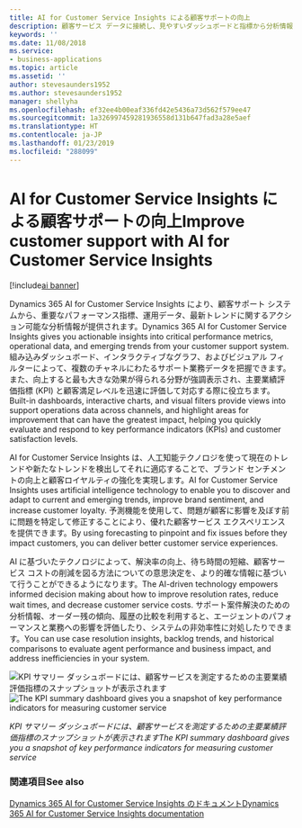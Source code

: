 ```yaml
---
title: AI for Customer Service Insights による顧客サポートの向上
description: 顧客サービス データに接続し、見やすいダッシュボードと指標から分析情報を収集します。
keywords: ''
ms.date: 11/08/2018
ms.service:
- business-applications
ms.topic: article
ms.assetid: ''
author: stevesaunders1952
ms.author: stevesaunders1952
manager: shellyha
ms.openlocfilehash: ef32ee4b00eaf336fd42e5436a73d562f579ee47
ms.sourcegitcommit: 1a326997459281936558d131b647fad3a28e5aef
ms.translationtype: HT
ms.contentlocale: ja-JP
ms.lasthandoff: 01/23/2019
ms.locfileid: "288099"
---
```

# <a name="improve-customer-support-with-ai-for-customer-service-insights"></a><span data-ttu-id="4839c-103">AI for Customer Service Insights による顧客サポートの向上</span><span class="sxs-lookup"><span data-stu-id="4839c-103">Improve customer support with AI for Customer Service Insights</span></span>

[!include[ai banner](../includes/ai.md)] 

<span data-ttu-id="4839c-104">Dynamics 365 AI for Customer Service Insights により、顧客サポート システムから、重要なパフォーマンス指標、運用データ、最新トレンドに関するアクション可能な分析情報が提供されます。</span><span class="sxs-lookup"><span data-stu-id="4839c-104">Dynamics 365 AI for Customer Service Insights gives you actionable insights into critical performance metrics, operational data, and emerging trends from your customer support system.</span></span> <span data-ttu-id="4839c-105">組み込みダッシュボード、インタラクティブなグラフ、およびビジュアル フィルターによって、複数のチャネルにわたるサポート業務データを把握できます。また、向上すると最も大きな効果が得られる分野が強調表示され、主要業績評価指標 (KPI) と顧客満足レベルを迅速に評価して対応する際に役立ちます。</span><span class="sxs-lookup"><span data-stu-id="4839c-105">Built-in dashboards, interactive charts, and visual filters provide views into support operations data across channels, and highlight areas for improvement that can have the greatest impact, helping you quickly evaluate and respond to key performance indicators (KPIs) and customer satisfaction levels.</span></span>

<span data-ttu-id="4839c-106">AI for Customer Service Insights は、人工知能テクノロジを使って現在のトレンドや新たなトレンドを検出してそれに適応することで、ブランド センチメントの向上と顧客ロイヤルティの強化を実現します。</span><span class="sxs-lookup"><span data-stu-id="4839c-106">AI for Customer Service Insights uses artificial intelligence technology to enable you to discover and adapt to current and emerging trends, improve brand sentiment, and increase customer loyalty.</span></span> <span data-ttu-id="4839c-107">予測機能を使用して、問題が顧客に影響を及ぼす前に問題を特定して修正することにより、優れた顧客サービス エクスペリエンスを提供できます。</span><span class="sxs-lookup"><span data-stu-id="4839c-107">By using forecasting to pinpoint and fix issues before they impact customers, you can deliver better customer service experiences.</span></span>

<span data-ttu-id="4839c-108">AI に基づいたテクノロジによって、解決率の向上、待ち時間の短縮、顧客サービス コストの削減を図る方法についての意思決定を、より的確な情報に基づいて行うことができるようになります。</span><span class="sxs-lookup"><span data-stu-id="4839c-108">The AI-driven technology empowers informed decision making about how to improve resolution rates, reduce wait times, and decrease customer service costs.</span></span> <span data-ttu-id="4839c-109">サポート案件解決のための分析情報、オーダー残の傾向、履歴の比較を利用すると、エージェントのパフォーマンスと業務への影響を評価したり、システムの非効率性に対処したりできます。</span><span class="sxs-lookup"><span data-stu-id="4839c-109">You can use case resolution insights, backlog trends, and historical comparisons to evaluate agent performance and business impact, and address inefficiencies in your system.</span></span>

<span data-ttu-id="4839c-110">![KPI サマリー ダッシュボードには、顧客サービスを測定するための主要業績評価指標のスナップショットが表示されます](media/ai-customer-service-insights.png "KPI サマリー ダッシュボードには、顧客サービスを測定するための主要業績評価指標のスナップショットが表示されます")</span><span class="sxs-lookup"><span data-stu-id="4839c-110">![The KPI summary dashboard gives you a snapshot of key performance indicators for measuring customer service](media/ai-customer-service-insights.png "The KPI summary dashboard gives you a snapshot of key performance indicators for measuring customer service")</span></span>

<span data-ttu-id="4839c-111">*KPI サマリー ダッシュボードには、顧客サービスを測定するための主要業績評価指標のスナップショットが表示されます*</span><span class="sxs-lookup"><span data-stu-id="4839c-111">*The KPI summary dashboard gives you a snapshot of key performance indicators for measuring customer service*</span></span>

### <a name="see-also"></a><span data-ttu-id="4839c-112">関連項目</span><span class="sxs-lookup"><span data-stu-id="4839c-112">See also</span></span>
[<span data-ttu-id="4839c-113">Dynamics 365 AI for Customer Service Insights のドキュメント</span><span class="sxs-lookup"><span data-stu-id="4839c-113">Dynamics 365 AI for Customer Service Insights documentation</span></span>](https://docs.microsoft.com/dynamics365/ai/customer-service-insights/overview)
